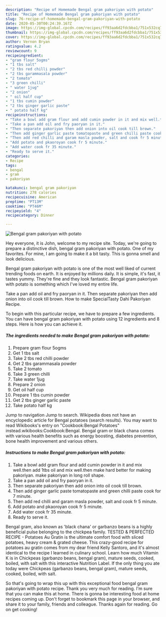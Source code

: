 ```yaml
---
description: "Recipe of Homemade Bengal gram pakoriyan with potato"
title: "Recipe of Homemade Bengal gram pakoriyan with potato"
slug: 76-recipe-of-homemade-bengal-gram-pakoriyan-with-potato
date: 2020-05-30T00:24:39.167Z
image: https://img-global.cpcdn.com/recipes/ff93aa6d2fdcbba1/751x532cq70/bengal-gram-pakoriyan-with-potato-recipe-main-photo.jpg
thumbnail: https://img-global.cpcdn.com/recipes/ff93aa6d2fdcbba1/751x532cq70/bengal-gram-pakoriyan-with-potato-recipe-main-photo.jpg
cover: https://img-global.cpcdn.com/recipes/ff93aa6d2fdcbba1/751x532cq70/bengal-gram-pakoriyan-with-potato-recipe-main-photo.jpg
author: Vernon Bryan
ratingvalue: 4.2
reviewcount: 9
recipeingredient:
- "gram flour 5ogms"
- "1 tbs salt"
- "2 tbs red chilli powder"
- "2 tbs garammasala powder"
- "2 tomato"
- "3 green chilli"
- " water 1jug"
- "2 onion"
- " oil half cup"
- "1 tbs cumin powder"
- "2 tbs ginger garlic paste"
- " potato half kg"
recipeinstructions:
- "Take a bowl add gram flour and add cumin powder in it and mix well.then add 1tbs oil and mix well.then make hard better for making pakoriyan. make pakoriyan in long roll shape."
- "Take a pan add oil and fry paoryan in it."
- "Then separate pakoriyan then add onion into oil cook till brown."
- "Then add ginger garlic paste tomatopaste and green chilli paste cook for 7 minute."
- "Then add red chilli and garam masla powder, salt and cook fr 5 minute."
- "Add potato and pkaoroyan cook fr 5 minute."
- "Add water cook fr 35 minute."
- "Ready to serve it."
categories:
- Recipe
tags:
- bengal
- gram
- pakoriyan

katakunci: bengal gram pakoriyan 
nutrition: 278 calories
recipecuisine: American
preptime: "PT13M"
cooktime: "PT46M"
recipeyield: "4"
recipecategory: Dinner

---
```



![Bengal gram pakoriyan with potato](https://img-global.cpcdn.com/recipes/ff93aa6d2fdcbba1/751x532cq70/bengal-gram-pakoriyan-with-potato-recipe-main-photo.jpg)

Hey everyone, it is John, welcome to my recipe site. Today, we're going to prepare a distinctive dish, bengal gram pakoriyan with potato. One of my favorites. For mine, I am going to make it a bit tasty. This is gonna smell and look delicious.

Bengal gram pakoriyan with potato is one of the most well liked of current trending foods on earth. It is enjoyed by millions daily. It is simple, it's fast, it tastes yummy. They're fine and they look fantastic. Bengal gram pakoriyan with potato is something which I've loved my entire life.

Take a pan add oil and fry paoryan in it. Then separate pakoriyan then add onion into oil cook till brown. How to make SpecialTasty Dahi Pakoriyan Recipe.


To begin with this particular recipe, we have to prepare a few ingredients. You can have bengal gram pakoriyan with potato using 12 ingredients and 8 steps. Here is how you can achieve it.

<!--inarticleads1-->

##### The ingredients needed to make Bengal gram pakoriyan with potato:

1. Prepare gram flour 5ogms
1. Get 1 tbs salt
1. Take 2 tbs red chilli powder
1. Get 2 tbs garammasala powder
1. Take 2 tomato
1. Take 3 green chilli
1. Take  water 1jug
1. Prepare 2 onion
1. Get  oil half cup
1. Prepare 1 tbs cumin powder
1. Get 2 tbs ginger garlic paste
1. Take  potato half kg


Jump to navigation Jump to search. Wikipedia does not have an encyclopedic article for Bengal potatoes (search results). You may want to read Wikibooks&#39;s entry on &#34;Cookbook:Bengal Potatoes&#34; instead.wikibooks:Cookbook:Bengal. Bengal gram or black chana comes with various health benefits such as energy boosting, diabetes prevention, bone health improvement and various others. 

<!--inarticleads2-->

##### Instructions to make Bengal gram pakoriyan with potato:

1. Take a bowl add gram flour and add cumin powder in it and mix well.then add 1tbs oil and mix well.then make hard better for making pakoriyan. make pakoriyan in long roll shape.
1. Take a pan add oil and fry paoryan in it.
1. Then separate pakoriyan then add onion into oil cook till brown.
1. Then add ginger garlic paste tomatopaste and green chilli paste cook for 7 minute.
1. Then add red chilli and garam masla powder, salt and cook fr 5 minute.
1. Add potato and pkaoroyan cook fr 5 minute.
1. Add water cook fr 35 minute.
1. Ready to serve it.


Bengal gram, also known as &#39;black chana&#39; or garbanzo beans is a highly beneficial pulse belonging to the chickpea family. TESTED &amp; PERFECTED RECIPE - Potatoes Au Gratin is the ultimate comfort food with sliced potatoes, heavy cream &amp; grated cheese. This crazy-good recipe for potatoes au gratin comes from my dear friend Kelly Santoro, and it&#39;s almost identical to the recipe I learned in culinary school. Learn how much Vitamin K is in Chickpeas (garbanzo beans, bengal gram), mature seeds, cooked, boiled, with salt with this interactive Nutrition Label. If the only thing you ate today were Chickpeas (garbanzo beans, bengal gram), mature seeds, cooked, boiled, with salt. 

So that's going to wrap this up with this exceptional food bengal gram pakoriyan with potato recipe. Thank you very much for reading. I'm sure that you can make this at home. There is gonna be interesting food at home recipes coming up. Don't forget to bookmark this page in your browser, and share it to your family, friends and colleague. Thanks again for reading. Go on get cooking!

